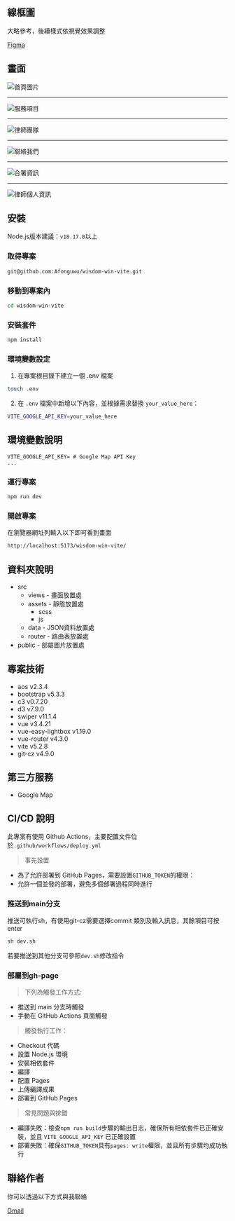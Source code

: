 ## 線框圖

大略參考，後續樣式依視覺效果調整

[Figma](https://www.figma.com/design/jNo9nM3la2jdmfpnADMliW/%E4%BA%8B%E5%8B%99%E6%89%80?node-id=0-1&t=8voMP1s6TcQhoMS2-1)

## 畫面

![首頁圖片](/public/README/index.png '首頁')

---

![服務項目](/public/README/serve.png '服務項目')

---

![律師團隊](/public/README/team.png '律師團隊')

---

![聯絡我們](/public/README/contact.png '聯絡我們')

---

![合署資訊](/public/README/joint.png '合署資訊')

---

![律師個人資訊](/public/README/profile.png '律師個人資訊')

## 安裝

Node.js版本建議：`v18.17.0`以上

### 取得專案

```bash
git@github.com:Afonguwu/wisdom-win-vite.git
```

### 移動到專案內

```bash
cd wisdom-win-vite
```

### 安裝套件

```bash
npm install
```

### 環境變數設定

1. 在專案根目錄下建立一個 .env 檔案

```bash
touch .env
```

2. 在 `.env` 檔案中新增以下內容，並根據需求替換 `your_value_here`：

```bash
VITE_GOOGLE_API_KEY=your_value_here
```

## 環境變數說明

```env
VITE_GOOGLE_API_KEY= # Google Map API Key
...
```

### 運行專案

```bash
npm run dev
```

### 開啟專案

在瀏覽器網址列輸入以下即可看到畫面

```bash
http://localhost:5173/wisdom-win-vite/
```

## 資料夾說明

- src
  - views - 畫面放置處
  - assets - 靜態放置處
    - scss
    - js
  - data - JSON資料放置處
  - router - 路由表放置處
- public - 部屬圖片放置處

## 專案技術

- aos v2.3.4
- bootstrap v5.3.3
- c3 v0.7.20
- d3 v7.9.0
- swiper v11.1.4
- vue v3.4.21
- vue-easy-lightbox v1.19.0
- vue-router v4.3.0
- vite v5.2.8
- git-cz v4.9.0

## 第三方服務

- Google Map

## CI/CD 說明

此專案有使用 Github Actions，主要配置文件位於`.github/workflows/deploy.yml`

> 事先設置

- 為了允許部署到 GitHub Pages，需要設置`GITHUB_TOKEN`的權限：
- 允許一個並發的部署，避免多個部署過程同時進行

### 推送到main分支

推送可執行sh，有使用git-cz需要選擇commit 類別及輸入訊息，其餘項目可按enter

```bash
sh dev.sh
```

若要推送到其他分支可參照`dev.sh`修改指令

### 部屬到gh-page

> 下列為觸發工作方式:

- 推送到 main 分支時觸發
- 手動在 GitHub Actions 頁面觸發

> 觸發執行工作：

- Checkout 代碼
- 設置 Node.js 環境
- 安裝相依套件
- 編譯
- 配置 Pages
- 上傳編譯成果
- 部署到 GitHub Pages

> 常見問題與排錯

- 編譯失敗：檢查`npm run build`步驟的輸出日志，確保所有相依套件已正確安裝，並且 `VITE_GOOGLE_API_KEY` 已正確設置
- 部署失敗：確保`GITHUB_TOKEN`具有`pages: write`權限，並且所有步驟均成功執行

## 聯絡作者

你可以透過以下方式與我聯絡

[Gmail](225310917@gail.com)
